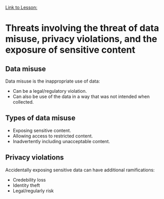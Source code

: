 [Link to Lesson:](https://www.cloudskillsboost.google/paths/15/course_templates/88/video/483862)

# Threats involving the threat of data misuse, privacy violations, and the exposure of sensitive content

## Data misuse
Data misuse is the inappropriate use of data:
- Can be a legal/regulatory violation.
- Can also be use of the data in a way that was not intended when collected.

## Types of data misuse
- Exposing sensitive content.
- Allowing access to restricted content.
- Inadvertently including unacceptable content.

## Privacy violations
Accidentally exposing sensitive data can have additional ramifications:
- Credebility loss
- Identity theft
- Legal/regularly risk
